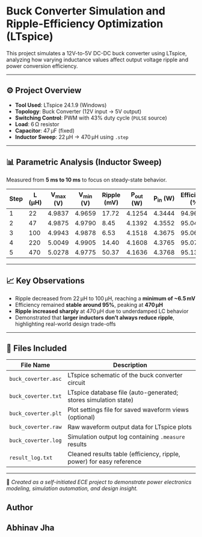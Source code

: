  # Buck Converter Simulation and Ripple-Efficiency Optimization (LTspice)

This project simulates a 12V-to-5V DC-DC buck converter using LTspice, analyzing how varying inductance values affect output voltage ripple and power conversion efficiency.

---

## ⚙️ Project Overview

- **Tool Used**: LTspice 24.1.9 (Windows)
- **Topology**: Buck Converter (12V input → 5V output)
- **Switching Control**: PWM with 43% duty cycle (`PULSE` source)
- **Load**: 6 Ω resistor
- **Capacitor**: 47 µF (fixed)
- **Inductor Sweep**: 22 µH → 470 µH using `.step`

---

## 📊 Parametric Analysis (Inductor Sweep)

Measured from **5 ms to 10 ms** to focus on steady-state behavior.

| Step | L (µH) | V<sub>max</sub> (V) | V<sub>min</sub> (V) | Ripple (mV) | P<sub>out</sub> (W) | P<sub>in</sub> (W) | Efficiency (%) |
|------|--------|----------------------|----------------------|--------------|---------------------|---------------------|----------------|
| 1    | 22     | 4.9837               | 4.9659               | 17.72        | 4.1254              | 4.3444              | 94.96          |
| 2    | 47     | 4.9875               | 4.9790               | 8.45         | 4.1392              | 4.3552              | 95.04          |
| 3    | 100    | 4.9943               | 4.9878               | 6.53         | 4.1518              | 4.3675              | 95.06          |
| 4    | 220    | 5.0049               | 4.9905               | 14.40        | 4.1608              | 4.3765              | 95.07          |
| 5    | 470    | 5.0278               | 4.9775               | 50.37        | 4.1636              | 4.3768              | 95.13          |

---

## 📈 Key Observations

- Ripple decreased from 22 µH to 100 µH, reaching a **minimum of ~6.5 mV**
- Efficiency remained **stable around 95%**, peaking at **470 µH**
- **Ripple increased sharply** at 470 µH due to underdamped LC behavior
- Demonstrated that **larger inductors don’t always reduce ripple**, highlighting real-world design trade-offs

---

## 📂 Files Included

| File Name               | Description                                                          |
|-------------------------|----------------------------------------------------------------------|
| `buck_coverter.asc`     | LTspice schematic of the buck converter circuit                      |
| `buck_coverter.txt`     | LTspice database file (auto-generated; stores simulation state)      |
| `buck_coverter.plt`     | Plot settings file for saved waveform views (optional)               |
| `buck_coverter.raw`     | Raw waveform output data for LTspice plots                           |
| `buck_coverter.log`     | Simulation output log containing `.measure` results                  |
| `result_log.txt`        | Cleaned results table (efficiency, ripple, power) for easy reference |

---

📌 *Created as a self-initiated ECE project to demonstrate power electronics modeling, simulation automation, and design insight.*
## Author
## Abhinav Jha
